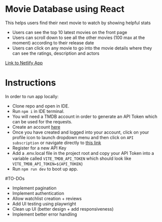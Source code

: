 # Movie Database using React

This helps users find their next movie to watch by showing helpful stats

- Users can see the top 10 latest movies on the front page
- Users can scroll down to see all the other movies (100 max at the moment) according to their release date
- Users can click on any movie to go into the movie details where they can see the ratings, description and actors

[Link to Netlify App](https://mb-movie-database.netlify.app/)

# Instructions
In order to run app locally:

- Clone repo and open in IDE.
- Run `npm i` in IDE terminal.
- You will need a TMDB account in order to generate an API Token which can be used for the requests.
- Create an account [here](https://www.themoviedb.org/signup)
- Once you have created and logged into your account, click on your profile icon to launch dropdown menu and then click on `API subscription` or navigate directly to [this link](https://www.themoviedb.org/subscription?language=en-CA)
- Register for a new API Key
- Add a .env.local file in the project root and copy your API Token into a variable called `VITE_TMDB_API_TOKEN` which should look like `VITE_TMDB_API_TOKEN=${API_TOKEN}`
- Run `npm run dev` to boot up app.

#TO-DOs
- Implement pagination
- Implement authentication
- Allow watchlist creation + reviews
- Add UI testing using playwright
- Clean up UI (better design + add responsiveness)
- Implement better error handling